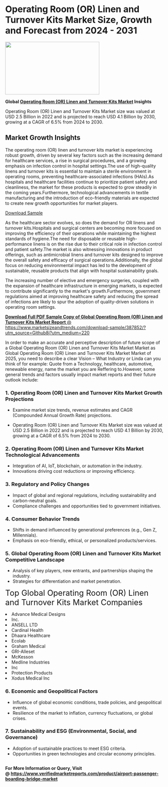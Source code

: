 <H1>Operating Room (OR) Linen and Turnover Kits Market Size, Growth and Forecast from 2024 - 2031</H1><img class="aligncenter size-medium wp-image-584254" src="https://thirdeyenews.in/wp-content/uploads/2024/09/Global-Market-Research-300x168.jpeg" alt="" width="300" height="168" /><p><strong>Global&nbsp;<a href="https://www.marketsizeandtrends.com/download-sample/387852/?utm_source=Github8j?utm_medium=220">Operating Room (OR) Linen and Turnover Kits Market</a> Insights</strong></p><p>Operating Room (OR) Linen and Turnover Kits Market size was valued at USD 2.5 Billion in 2022 and is projected to reach USD 4.1 Billion by 2030, growing at a CAGR of 6.5% from 2024 to 2030.</p><p><h2>Market Growth Insights</h2> <p>The operating room (OR) linen and turnover kits market is experiencing robust growth, driven by several key factors such as the increasing demand for healthcare services, a rise in surgical procedures, and a growing emphasis on infection control in hospital settings.The use of high-quality linens and turnover kits is essential to maintain a sterile environment in operating rooms, preventing healthcare-associated infections (HAIs).As hospitals and healthcare facilities continue to prioritize patient safety and cleanliness, the market for these products is expected to grow steadily in the coming years.Furthermore, technological advancements in textile manufacturing and the introduction of eco-friendly materials are expected to create new growth opportunities for market players.</p> <p><a href="#">Download Sample</a></p> <p>As the healthcare sector evolves, so does the demand for OR linens and turnover kits.Hospitals and surgical centers are becoming more focused on improving the efficiency of their operations while maintaining the highest standards of hygiene.The need for disposable or reusable high-performance linens is on the rise due to their critical role in infection control and patient safety.The market is also witnessing innovations in product offerings, such as antimicrobial linens and turnover kits designed to improve the overall safety and efficacy of surgical operations.Additionally, the global focus on reducing environmental impact has led to the development of sustainable, reusable products that align with hospital sustainability goals.</p> <p>The increasing number of elective and emergency surgeries, coupled with the expansion of healthcare infrastructure in emerging markets, is expected to contribute significantly to the market's growth.Furthermore, government regulations aimed at improving healthcare safety and reducing the spread of infections are likely to spur the adoption of quality-driven solutions in operating room settings.</p> <p><a href="#"></p><p><span class=""><strong>Download Full PDF Sample Copy of Global Operating Room (OR) Linen and Turnover Kits Market Report</strong> @ <a href="https://www.marketsizeandtrends.com/download-sample/387852/?utm_source=Github8j?utm_medium=220" target="_blank">https://www.marketsizeandtrends.com/download-sample/387852/?utm_source=Github8j?utm_medium=220</a></span></p><p>In order to make an accurate and perceptive description of future scope of a Global&nbsp;Operating Room (OR) Linen and Turnover Kits Market Market as Global&nbsp;Operating Room (OR) Linen and Turnover Kits Market Market of 2025, you need to describe a clear Vision &ndash; What Industry or Linda can you think of for example: Quote from a Technology, healthcare, automotive, renewable energy, name the market you are Reffering to.However, some general trends and factors usually impact market reports and their future outlook include:</p><h3>1.&nbsp;<strong>Operating Room (OR) Linen and Turnover Kits Market Growth Projections</strong></h3><ul><li>Examine market size trends, revenue estimates and CAGR (Compounded Annual Growth Rate) projections.</li><li><p>Operating Room (OR) Linen and Turnover Kits Market size was valued at USD 2.5 Billion in 2022 and is projected to reach USD 4.1 Billion by 2030, growing at a CAGR of 6.5% from 2024 to 2030.</p></li></ul><h3>2.&nbsp;<strong>Operating Room (OR) Linen and Turnover Kits Market Technological Advancements</strong></h3><ul><li>Integration of AI, IoT, blockchain, or automation in the industry.</li><li>Innovations driving cost reductions or improving efficiency.</li></ul><h3>3.&nbsp;<strong>Regulatory and Policy Changes</strong></h3><ul><li>Impact of global and regional regulations, including sustainability and carbon-neutral goals.</li><li>Compliance challenges and opportunities tied to government initiatives.</li></ul><h3>4.&nbsp;<strong>Consumer Behavior Trends</strong></h3><ul><li>Shifts in demand influenced by generational preferences (e.g., Gen Z, Millennials).</li><li>Emphasis on eco-friendly, ethical, or personalized products/services.</li></ul><h3>5.&nbsp;<strong>Global Operating Room (OR) Linen and Turnover Kits Market Competitive Landscape</strong></h3><ul><li>Analysis of key players, new entrants, and partnerships shaping the industry.</li><li>Strategies for differentiation and market penetration.</li></ul><p data-pm-slice="1 1 []"><span style="color: inherit; font-family: inherit; font-size: 25px;">Top Global Operating Room (OR) Linen and Turnover Kits Market Companies</span></p><div class="" data-test-id=""><p><li>Advance Medical Designs</li><li> Inc.</li><li> ANSELL LTD</li><li> Cardinal Health</li><li> Dhaara Healthcare</li><li> Ecolab</li><li> Graham Medical</li><li> GRI-Alleset</li><li> McKesson</li><li> Medline Industries</li><li> Inc</li><li> Protection Products</li><li> Xodus Medical Inc</li></p></div><h3>6.&nbsp;<strong>Economic and Geopolitical Factors</strong></h3><ul><li>Influence of global economic conditions, trade policies, and geopolitical events.</li><li>Resilience of the market to inflation, currency fluctuations, or global crises.</li></ul><h3>7.&nbsp;<strong>Sustainability and ESG (Environmental, Social, and Governance)</strong></h3><ul><li>Adoption of sustainable practices to meet ESG criteria.</li><li>Opportunities in green technologies and circular economy principles.</li></ul><h2><strong style="font-size: 14px;">For More Information or Query, Visit @&nbsp;</strong><a style="background-color: #ffffff; font-size: 14px;" href="https://www.marketsizeandtrends.com/report/operating-room-or-linen-and-turnover-kits-market/" target="_blank">https://www.verifiedmarketreports.com/product/airport-passenger-boarding-bridge-market</a></h2>